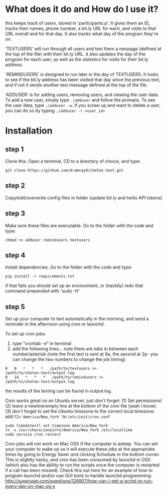 # What does it do and How do I use it?

this keeps track of users, stored in 'participants.p'.  It gives them an ID,
tracks their names, phone number, a bit.ly URL for each, and visits to that
URL overall and for that day.  It also tracks what day of the program they're
on.

'TEXTUSERS' will run through all users and text them a message (defined at the
top of the file) with their bit.ly URL.  it also updates the day of the program
for each user, as well as the statistics for visits for their bit.ly address.

'REMINDUSERS' is designed to run later in the day of TEXTUSERS. It looks to see
if the bit.ly address has been visited that day since the previous text, and if
not it sends another text message defined at the top of the file.

'ADDUSER' is for adding users, removing users, and viewing the user data.  To
add a new user, simply type ```./adduser``` and follow the prompts.  To see the
user data, type ```./adduser -w```.  If you screw up and want to delete a user,
you can do so by typing ```./adduser -r <user_id>```


# Installation

## step 1

Clone this.
Open a terminal, CD to a directory of choice, and type:
```
git clone https://github.com/dramsay9/chetan-text.git
```


## step 2

Copy/edit/overwrite config files in folder (update bit.ly and twilio API tokens)


## step 3

Make sure these files are executable. Go to the folder with the code and type:
```
chmod +x adduser remindusers textusers
```


## step 4

Install dependencies.  Go to the folder with the code and type:
```
pip install -r requirements.txt
```
if that fails you should set up an environment, or (hackily) redo that command
prepended with 'sudo -H'


## step 5

Set up your computer to text automatically in the morning, and send a reminder
in the afternoon using cron or launchd.

To set up cron jobs:

1. type "crontab -e" in terminal
2. add the following lines... note there are *tabs* in between each
number/asterisk (note the first text is sent at 9a, the second at 2p- you can
change the two numbers to change the job timing)

```
0   9   *   *   *   /path/to/textusers >>
/path/to/chetan-text/output.log
0   14   *   *   *   /path/to/remindusers >>
/path/to/chetan-text/output.log
```

the results of the texting can be found in output.log.

Cron works great on an Ubuntu server, just don't forget:
(1) Set permissions!
(2) leave a newline/empty line at the bottom of the cron file (yeah I know)
(3) don't forget to set the Ubuntu timezone to the correct local timezone:
add ```TZ='America/New_York'``` to ```/etc/init/cron.conf```
```
sudo timedatectl set-timezone America/New_York
ln -s /usr/share/zoneinfo/America/New_York /etc/localtime
sudo service cron restart
```


Cron jobs will not work on Mac OSX if the computer is asleep.  You can set your
computer to wake up so it will execute these jobs at the appropriate times by
going to Energy Saver and clicking Schedule in the bottom corner.  This is
slightly hacky, and cron has been consumed by launchd in OSX (which also has
the ablilty to run the scripts once the computer is restarted if a call has been
missed).  Check this out here for an example of how to program launchd and/or
use GUI tools to handle launchd programming:
http://superuser.com/questions/126907/how-can-i-get-a-script-to-run-every-day-on-mac-os-x

